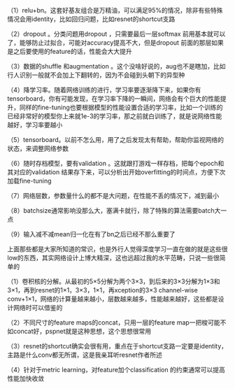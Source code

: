 
（1）relu+bn。这套好基友组合是万精油，可以满足95%的情况，除非有些特殊情况会用identity，比如回归问题，比如resnet的shortcut支路

（2）dropout 。分类问题用dropout ，只需要最后一层softmax 前用基本就可以了，能够防止过拟合，可能对accuracy提高不大，但是dropout 前面的那层如果是之后要使用的feature的话，性能会大大提升

（3）数据的shuffle 和augmentation 。这个没啥好说的，aug也不是瞎加，比如行人识别一般就不会加上下翻转的，因为不会碰到头朝下的异型种

（4）降学习率。随着网络训练的进行，学习率要逐渐降下来，如果你有tensorboard，你有可能发现，在学习率下降的一瞬间，网络会有个巨大的性能提升，同样的fine-tuning也要根据模型的性能设置合适的学习率，比如一个训练的已经非常好的模型你上来就1e-3的学习率，那之前就白训练了，就是说网络性能越好，学习率要越小

（5）tensorboard。以前不怎么用，用了之后发现太有帮助，帮助你监视网络的状态，来调整网络参数

（6）随时存档模型，要有validation 。这就跟打游戏一样存档，把每个epoch和其对应的validation 结果存下来，可以分析出开始overfitting的时间点，方便下次加载fine-tuning

（7）网络层数，参数量什么的都不是大问题，在性能不丢的情况下，减到最小

（8）batchsize通常影响没那么大，塞满卡就行，除了特殊的算法需要batch大一点

（9）输入减不减mean归一化在有了bn之后已经不那么重要了

上面那些都是大家所知道的常识，也是外行人觉得深度学习一直在做的就是这些很low的东西，其实网络设计上博大精深，这也远超过我的水平范畴，只说一些很简单的

（1）卷积核的分解。从最初的5×5分解为两个3×3，到后来的3×3分解为1×3和3×1，再到resnet的1×1，3×3，1×1，再xception的3×3 channel-wise conv+1×1，网络的计算量越来越小，层数越来越多，性能越来越好，这些都是设计网络时可以借鉴的

（2）不同尺寸的feature maps的concat，只用一层的feature map一把梭可能不如concat好，pspnet就是这种思想，这个思想很常用

（3）resnet的shortcut确实会很有用，重点在于shortcut支路一定要是identity，主路是什么conv都无所谓，这是我亲耳听resnet作者所述

（4）针对于metric learning，对feature加个classification 的约束通常可以提高性能加快收敛
